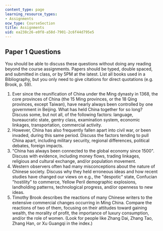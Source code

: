 ```yaml
---
content_type: page
learning_resource_types:
- Assignments
ocw_type: CourseSection
title: Assignments
uid: ea238c26-e0f8-a58d-7901-2c6f44d795e5
---
```


Paper 1 Questions
-----------------

You should be able to discuss these questions without doing any reading beyond the course assignments. Papers should be typed, double spaced, and submitted in class, or by 5PM at the latest. List all books used in a Bibliography, but you only need to give citations for direct quotations (e.g. Brook, p. 59).

1.  Ever since the reunification of China under the Ming dynasty in 1368, the core provinces of China (the 15 Ming provinces, or the 18 Qing provinces, except Taiwan), have nearly always been controlled by one government in Beijing. What has held China together for so long? Discuss some, but not all, of the following factors: language, bureaucratic state, gentry class, examination system, economic linkages, transportation, commercial activity.
2.  However, China has also frequently fallen apart into civil war, or been invaded, during this same period. Discuss the factors tending to pull China apart, including military security, regional differences, political debates, foreign impacts.
3.  "China has always been connected to the global economy since 1500". Discuss with evidence, including money flows, trading linkages, religious and cultural exchange, and/or population movement.
4.  Western observers often had many misconceptions about the nature of Chinese society. Discuss why they held erroneous ideas and how recent studies have changed our views on e.g., the "despotic" state, Confucian "hostility" to commerce, Yellow Peril demographic explosions, landholding patterns, technological progress, and/or openness to new ideas.
5.  Timothy Brook describes the reactions of many Chinese writers to the extensive commercial changes occurring in Ming China. Compare the reactions of two of them, focusing on their attitudes toward gaining wealth, the morality of profit, the importance of luxury consumption, and/or the role of women. (Look for people like Zhang Dai, Zhang Tao, Zhang Han, or Xu Guangqi in the index.)